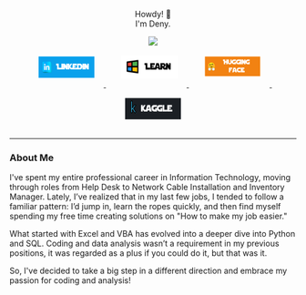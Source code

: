 
<div id="header" align="center" class="markdown prose w-full break-words dark:prose-invert dark"><p>Howdy! 👋<br> I'm Deny. <br></p>
  <img src="https://media.giphy.com/media/M9gbBd9nbDrOTu1Mqx/giphy.gif" width="100"/>
<div id="badges">
  <a href="https://www.linkedin.com/in/deny-tran-dfw/">
    <img src="https://github.com/TranDenyDFW/TranDenyDFW/blob/main/assets/li.png" alt="LinkedInBadge"  style="border: 15px solid transparent; width: 100px; height: 40px;" /> 
  </a>&nbsp;&nbsp;
  <a href="https://learn.microsoft.com/en-us/users/denytrandfw/">
    <img src="https://github.com/TranDenyDFW/TranDenyDFW/blob/main/assets/ms.png" alt="MicrosoftLearningBadge"  style="border: 15px solid transparent; width: 100px; height: 40px;" /> 
  </a>&nbsp;&nbsp;
  <a href="https://huggingface.co/DenyTranDFW">
    <img src="https://github.com/TranDenyDFW/TranDenyDFW/blob/main/assets/hf.png" alt="HuggingFaceBadge"  style="border: 15px solid transparent; width: 100px; height: 40px;" /> 
  </a>&nbsp;&nbsp;
  <a href="https://www.kaggle.com/denytran">
    <img src="https://github.com/TranDenyDFW/TranDenyDFW/blob/main/assets/kg.png" alt="KaggleBadge"  style="border: 15px solid transparent; width: 100px; height: 40px;" /> 
  </a>
</div>
<hr>
<div align="left">
<h3>About Me</h3>
<p>I've spent my entire professional career in Information Technology, moving through roles from Help Desk to Network Cable Installation and Inventory Manager. Lately, I’ve realized that in my last few jobs, I tended to follow a familiar pattern: I’d jump in, learn the ropes quickly, and then find myself spending my free time creating solutions on "How to make my job easier."</p><p>What started with Excel and VBA has evolved into a deeper dive into Python and SQL. Coding and data analysis wasn’t a requirement in my previous positions, it was regarded as a plus if you could do it, but that was it.</p><p>So, I've decided to take a big step in a different direction and embrace my passion for coding and analysis!</p></div>
</div>

